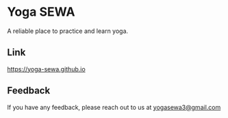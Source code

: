 # Yoga SEWA
A reliable place to practice and learn yoga.

## Link
https://yoga-sewa.github.io


## Feedback
If you have any feedback, please reach out to us at [yogasewa3@gmail.com](https://yoga-sewa.github.io/contact.html)
